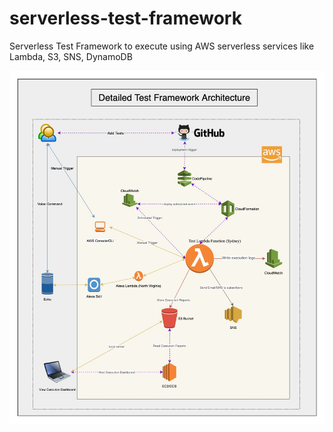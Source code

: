 # serverless-test-framework
Serverless Test Framework to execute using AWS serverless services like Lambda, S3, SNS, DynamoDB

<p>
    <img src="/images/Test Architecture.png" />
</p>